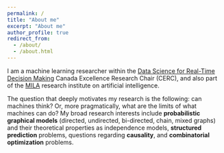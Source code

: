 ```yaml
---
permalink: /
title: "About me"
excerpt: "About me"
author_profile: true
redirect_from: 
  - /about/
  - /about.html
---
```


I am a machine learning researcher within the [Data Science for Real-Time Decision Making](http://cerc-datascience.polymtl.ca) Canada Excellence Research Chair (CERC), and also part of the [MILA](https://mila.quebec/mila/) research institute on artificial intelligence.

The question that deeply motivates my research is the following: can machines think? Or, more pragmatically, what are the limits of what machines can do? My broad research interests include **probabilistic graphical models** (directed, undirected, bi-directed, chain, mixed graphs) and their theoretical properties as independence models, **structured prediction** problems, questions regarding **causality**, and **combinatorial optimization** problems.
